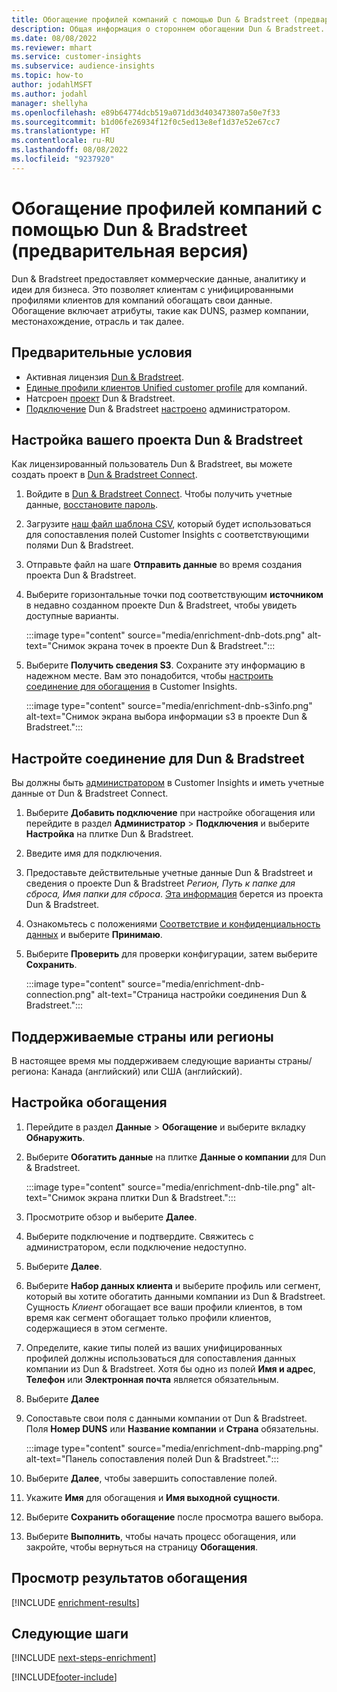 ```yaml
---
title: Обогащение профилей компаний с помощью Dun & Bradstreet (предварительная версия)
description: Общая информация о стороннем обогащении Dun & Bradstreet.
ms.date: 08/08/2022
ms.reviewer: mhart
ms.service: customer-insights
ms.subservice: audience-insights
ms.topic: how-to
author: jodahlMSFT
ms.author: jodahl
manager: shellyha
ms.openlocfilehash: e89b64774dcb519a071dd3d403473807a50e7f33
ms.sourcegitcommit: b1d06fe26934f12f0c5ed13e8ef1d37e52e67cc7
ms.translationtype: HT
ms.contentlocale: ru-RU
ms.lasthandoff: 08/08/2022
ms.locfileid: "9237920"
---
```

# <a name="enrich-company-profiles-with-dun--bradstreet-preview"></a>Обогащение профилей компаний с помощью Dun & Bradstreet (предварительная версия)

Dun & Bradstreet предоставляет коммерческие данные, аналитику и идеи для бизнеса. Это позволяет клиентам с унифицированными профилями клиентов для компаний обогащать свои данные. Обогащение включает атрибуты, такие как DUNS, размер компании, местонахождение, отрасль и так далее.

## <a name="prerequisites"></a>Предварительные условия

- Активная лицензия [Dun & Bradstreet](https://www.dnb.com/marketing/media/give-your-data-a-boost.html?source=microsoft_audience_insights).
- [Единые профили клиентов Unified customer profile](customer-profiles.md) для компаний.
- Натсроен [проект](#set-up-your-dun--bradstreet-project) Dun & Bradstreet.
- [Подключение](connections.md) Dun & Bradstreet [настроено](#configure-a-connection-for-dun--bradstreet) администратором.

## <a name="set-up-your-dun--bradstreet-project"></a>Настройка вашего проекта Dun & Bradstreet

Как лицензированный пользователь Dun & Bradstreet, вы можете создать проект в [Dun & Bradstreet Connect](https://connect.dnb.com?lead_source=microsoft_audienceinsights).

1. Войдите в [Dun & Bradstreet Connect](https://connect.dnb.com?lead_source=microsoft_audienceinsights). Чтобы получить учетные данные, [восстановите пароль](https://sso.dnb.com/signin/forgot-password?lead_source=microsoft_audienceinsights).

1. Загрузите [наш файл шаблона CSV](https://c360devenrichment.blob.core.windows.net/mapping/DnBCIdatamapping.csv), который будет использоваться для сопоставления полей Customer Insights с соответствующими полями Dun & Bradstreet.

1. Отправьте файл на шаге **Отправить данные** во время создания проекта Dun & Bradstreet.

1. Выберите горизонтальные точки под соответствующим **источником** в недавно созданном проекте Dun & Bradstreet, чтобы увидеть доступные варианты.

   :::image type="content" source="media/enrichment-dnb-dots.png" alt-text="Снимок экрана точек в проекте Dun & Bradstreet.":::

1. Выберите **Получить сведения S3**. Сохраните эту информацию в надежном месте. Вам это понадобится, чтобы [настроить соединение для обогащения](#configure-a-connection-for-dun--bradstreet) в Customer Insights.

   :::image type="content" source="media/enrichment-dnb-s3info.png" alt-text="Снимок экрана выбора информации s3 в проекте Dun & Bradstreet.":::

## <a name="configure-a-connection-for-dun--bradstreet"></a>Настройте соединение для Dun & Bradstreet

Вы должны быть [администратором](permissions.md#admin) в Customer Insights и иметь учетные данные от Dun & Bradstreet Connect.

1. Выберите **Добавить подключение** при настройке обогащения или перейдите в раздел **Администратор** > **Подключения** и выберите **Настройка** на плитке Dun & Bradstreet.

1. Введите имя для подключения.

1. Предоставьте действительные учетные данные Dun & Bradstreet и сведения о проекте Dun & Bradstreet *Регион, Путь к папке для сброса, Имя папки для сброса*. [Эта информация](#set-up-your-dun--bradstreet-project) берется из проекта Dun & Bradstreet.

1. Ознакомьтесь с положениями [Соответствие и конфиденциальность данных](connections.md#data-privacy-and-compliance) и выберите **Принимаю**.

1. Выберите **Проверить** для проверки конфигурации, затем выберите **Сохранить**.

   :::image type="content" source="media/enrichment-dnb-connection.png" alt-text="Страница настройки соединения Dun & Bradstreet.":::

## <a name="supported-countries-or-regions"></a>Поддерживаемые страны или регионы

В настоящее время мы поддерживаем следующие варианты страны/региона: Канада (английский) или США (английский).

## <a name="configure-the-enrichment"></a>Настройка обогащения

1. Перейдите в раздел **Данные** > **Обогащение** и выберите вкладку **Обнаружить**.

1. Выберите **Обогатить данные** на плитке **Данные о компании** для Dun & Bradstreet.

   :::image type="content" source="media/enrichment-dnb-tile.png" alt-text="Снимок экрана плитки Dun & Bradstreet.":::

1. Просмотрите обзор и выберите **Далее**.

1. Выберите подключение и подтвердите. Свяжитесь с администратором, если подключение недоступно.

1. Выберите **Далее**.

1. Выберите **Набор данных клиента** и выберите профиль или сегмент, который вы хотите обогатить данными компании из Dun & Bradstreet. Сущность *Клиент* обогащает все ваши профили клиентов, в том время как сегмент обогащает только профили клиентов, содержащиеся в этом сегменте.

1. Определите, какие типы полей из ваших унифицированных профилей должны использоваться для сопоставления данных компании из Dun & Bradstreet. Хотя бы одно из полей **Имя и адрес**, **Телефон** или **Электронная почта** является обязательным.

1. Выберите **Далее**

1. Сопоставьте свои поля с данными компании от Dun & Bradstreet. Поля **Номер DUNS** или **Название компании** и **Страна** обязательны.

      :::image type="content" source="media/enrichment-dnb-mapping.png" alt-text="Панель сопоставления полей Dun & Bradstreet.":::

1. Выберите **Далее**, чтобы завершить сопоставление полей.

1. Укажите **Имя** для обогащения и **Имя выходной сущности**.

1. Выберите **Сохранить обогащение** после просмотра вашего выбора.

1. Выберите **Выполнить**, чтобы начать процесс обогащения, или закройте, чтобы вернуться на страницу **Обогащения**.

## <a name="view-enrichment-results"></a>Просмотр результатов обогащения

[!INCLUDE [enrichment-results](includes/enrichment-results.md)]

## <a name="next-steps"></a>Следующие шаги

[!INCLUDE [next-steps-enrichment](includes/next-steps-enrichment.md)]

[!INCLUDE[footer-include](includes/footer-banner.md)]
